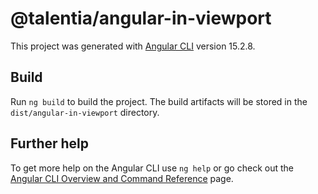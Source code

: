 # @talentia/angular-in-viewport

This project was generated with [Angular CLI](https://github.com/angular/angular-cli) version 15.2.8.

## Build

Run `ng build` to build the project. The build artifacts will be stored in the `dist/angular-in-viewport` directory.

## Further help

To get more help on the Angular CLI use `ng help` or go check out the [Angular CLI Overview and Command Reference](https://angular.io/cli) page.
